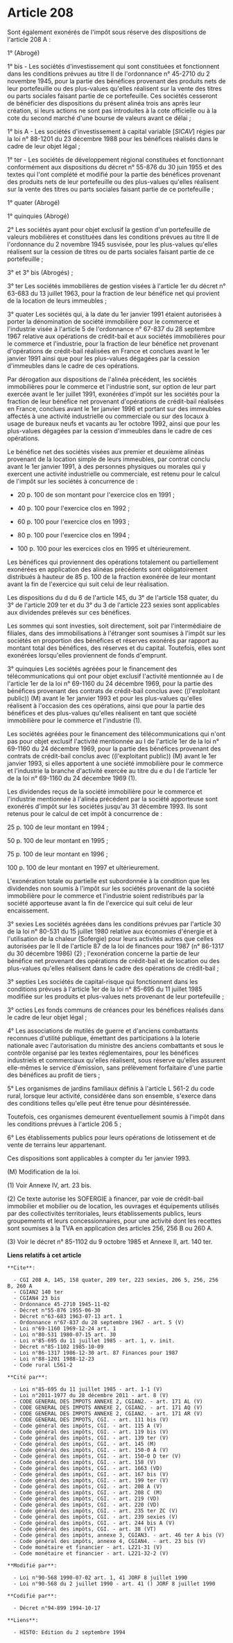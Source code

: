 # Article 208

Sont également exonérés de l'impôt sous réserve des dispositions de l'article 208 A :

1° (Abrogé)

1° bis - Les sociétés d'investissement qui sont constituées et fonctionnent dans les conditions prévues au titre II de
l'ordonnance n° 45-2710 du 2 novembre 1945, pour la partie des bénéfices provenant des produits nets de leur portefeuille ou
des plus-values qu'elles réalisent sur la vente des titres ou parts sociales faisant partie de ce portefeuille. Ces sociétés
cesseront de bénéficier des dispositions du présent alinéa trois ans après leur création, si leurs actions ne sont pas
introduites à la cote officielle ou à la cote du second marché d'une bourse de valeurs avant ce délai ;

1° bis A - Les sociétés d'investissement à capital variable [*SICAV*] régies par la loi n° 88-1201 du 23 décembre 1988 pour
les bénéfices réalisés dans le cadre de leur objet légal ;

1° ter - Les sociétés de développement régional constituées et fonctionnant conformément aux dispositions du décret n° 55-876
du 30 juin 1955 et des textes qui l'ont complété et modifié pour la partie des bénéfices provenant des produits nets de leur
portefeuille ou des plus-values qu'elles réalisent sur la vente des titres ou parts sociales faisant partie de ce
portefeuille ;

1° quater (Abrogé)

1° quinquies (Abrogé)

2° Les sociétés ayant pour objet exclusif la gestion d'un portefeuille de valeurs mobilières et constituées dans les
conditions prévues au titre II de l'ordonnance du 2 novembre 1945 susvisée, pour les plus-values qu'elles réalisent sur la
cession de titres ou de parts sociales faisant partie de ce portefeuille ;

3° et 3° bis (Abrogés) ;

3° ter Les sociétés immobilières de gestion visées à l'article 1er du décret n° 63-683 du 13 juillet 1963, pour la fraction
de leur bénéfice net qui provient de la location de leurs immeubles ;

3° quater Les sociétés qui, à la date du 1er janvier 1991 étaient autorisées à porter la dénomination de société immobilière
pour le commerce et l'industrie visée à l'article 5 de l'ordonnance n° 67-837 du 28 septembre 1967 relative aux opérations de
crédit-bail et aux sociétés immobilières pour le commerce et l'industrie, pour la fraction de leur bénéfice net provenant
d'opérations de crédit-bail réalisées en France et conclues avant le 1er janvier 1991 ainsi que pour les plus-values dégagées
par la cession d'immeubles dans le cadre de ces opérations.

Par dérogation aux dispositions de l'alinéa précédent, les sociétés immobilières pour le commerce et l'industrie sont, sur
option de leur part exercée avant le 1er juillet 1991, exonérées d'impôt sur les sociétés pour la fraction de leur bénéfice
net provenant d'opérations de crédit-bail réalisées en France, conclues avant le 1er janvier 1996 et portant sur des
immeubles affectés à une activité industrielle ou commerciale ou sur des locaux à usage de bureaux neufs et vacants au 1er
octobre 1992, ainsi que pour les plus-values dégagées par la cession d'immeubles dans le cadre de ces opérations.

Le bénéfice net des sociétés visées aux premier et deuxième alinéas provenant de la location simple de leurs immeubles, par
contrat conclu avant le 1er janvier 1991, à des personnes physiques ou morales qui y exercent une activité industrielle ou
commerciale, est retenu pour le calcul de l'impôt sur les sociétés à concurrence de :

- 20 p. 100 de son montant pour l'exercice clos en 1991 ;

- 40 p. 100 pour l'exercice clos en 1992 ;

- 60 p. 100 pour l'exercice clos en 1993 ;

- 80 p. 100 pour l'exercice clos en 1994 ;

- 100 p. 100 pour les exercices clos en 1995 et ultérieurement.

Les bénéfices qui proviennent des opérations totalement ou partiellement exonérées en application des alinéas précédents sont
obligatoirement distribués à hauteur de 85 p. 100 de la fraction exonérée de leur montant avant la fin de l'exercice qui suit
celui de leur réalisation.

Les dispositions du d du 6 de l'article 145, du 3° de l'article 158 quater, du 3° de l'article 209 ter et du 3° du 3 de
l'article 223 sexies sont applicables aux dividendes prélevés sur ces bénéfices.

Les sommes qui sont investies, soit directement, soit par l'intermédiaire de filiales, dans des immobilisations à l'étranger
sont soumises à l'impôt sur les sociétés en proportion des bénéfices et réserves exonérés par rapport au montant total des
bénéfices, des réserves et du capital. Toutefois, elles sont exonérées lorsqu'elles proviennent de fonds d'emprunt.

3° quinquies Les sociétés agréées pour le financement des télécommunications qui ont pour objet exclusif l'activité
mentionnée au I de l'article 1er de la loi n° 69-1160 du 24 décembre 1969, pour la partie des bénéfices provenant des
contrats de crédit-bail conclus avec ((l'exploitant public)) (M) avant le 1er janvier 1993 et pour les plus-values qu'elles
réalisent à l'occasion des ces opérations, ainsi que pour la partie des bénéfices et des plus-values qu'elles réalisent en
tant que société immobilière pour le commerce et l'industrie (1).

Les sociétés agréées pour le financement des télécommunications qui n'ont pas pour objet exclusif l'activité mentionnée au I
de l'article 1er de la loi n° 69-1160 du 24 décembre 1969, pour la partie des bénéfices provenant des contrats de crédit-bail
conclus avec ((l'exploitant public)) (M) avant le 1er janvier 1993, si elles apportent à une société immobilière pour le
commerce et l'industrie la branche d'activité exercée au titre du e du I de l'article 1er de la loi n° 69-1160 du 24 décembre
1969 (1).

Les dividendes reçus de la société immobilière pour le commerce et l'industrie mentionnée à l'alinéa précédent par la société
apporteuse sont exonérés d'impôt sur les sociétés jusqu'au 31 décembre 1993. Ils sont retenus pour le calcul de cet impôt à
concurrence de :

25 p. 100 de leur montant en 1994 ;

50 p. 100 de leur montant en 1995 ;

75 p. 100 de leur montant en 1996 ;

100 p. 100 de leur montant en 1997 et ultérieurement.

L'exonération totale ou partielle est subordonnée à la condition que les dividendes non soumis à l'impôt sur les sociétés
provenant de la société immobilière pour le commerce et l'industrie soient redistribués par la société apporteuse avant la
fin de l'exercice qui suit celui de leur encaissement.

3° sexies Les sociétés agréées dans les conditions prévues par l'article 30 de la loi n° 80-531 du 15 juillet 1980 relative
aux économies d'énergie et à l'utilisation de la chaleur (Sofergie) pour leurs activités autres que celles autorisées par le
II de l'article 87 de la loi de finances pour 1987 (n° 86-1317 du 30 décembre 1986) (2) ; l'exonération concerne la partie de
leur bénéfice net provenant des opérations de crédit-bail et de location ou des plus-values qu'elles réalisent dans le cadre
des opérations de crédit-bail ;

3° septies Les sociétés de capital-risque qui fonctionnent dans les conditions prévues à l'article 1er de la loi n° 85-695 du
11 juillet 1985 modifiée sur les produits et plus-values nets provenant de leur portefeuille ;

3° octies Les fonds communs de créances pour les bénéfices réalisés dans le cadre de leur objet légal ;

4° Les associations de mutilés de guerre et d'anciens combattants reconnues d'utilité publique, émettant des participations à
la loterie nationale avec l'autorisation du ministre des anciens combattants et sous le contrôle organisé par les textes
réglementaires, pour les bénéfices industriels et commerciaux qu'elles réalisent, sous réserve qu'elles assurent elle-mêmes
le service d'émission, sans prélèvement forfaitaire d'une partie des bénéfices au profit de tiers ;

5° Les organismes de jardins familiaux définis à l'article L 561-2 du code rural, lorsque leur activité, considérée dans son
ensemble, s'exerce dans des conditions telles qu'elle peut être tenue pour désintéressée.

Toutefois, ces organismes demeurent éventuellement soumis à l'impôt dans les conditions prévues à l'article 206 5 ;

6° Les établissements publics pour leurs opérations de lotissement et de vente de terrains leur appartenant.

Ces dispositions sont applicables à compter du 1er janvier 1993.

(M) Modification de la loi.

(1) Voir Annexe IV, art. 23 bis.

(2) Ce texte autorise les SOFERGIE à financer, par voie de crédit-bail immobilier et mobilier ou de location, les ouvrages et
équipements utilisés par des collectivités territoriales, leurs établissements publics, leurs groupements et leurs
concessionnaires, pour une activité dont les recettes sont soumises à la TVA en application des articles 256, 256 B ou 260 A.

(3) Voir le décret n° 85-1102 du 9 octobre 1985 et Annexe II, art. 140 ter.

**Liens relatifs à cet article**

	**Cite**:

	  - CGI 208 A, 145, 158 quater, 209 ter, 223 sexies, 206 5, 256, 256 B, 260 A
	  - CGIAN2 140 ter
	  - CGIAN4 23 bis
	  - Ordonnance 45-2710 1945-11-02
	  - Décret n°55-876 1955-06-30
	  - Décret n°63-683 1963-07-13 art. 1
	  - Ordonnance n°67-837 du 28 septembre 1967 - art. 5 (V)
	  - Loi n°69-1160 1969-12-24 art. 1
	  - Loi n°80-531 1980-07-15 art. 30
	  - Loi n°85-695 du 11 juillet 1985 - art. 1, v. init.
	  - Décret n°85-1102 1985-10-09
	  - Loi n°86-1317 1986-12-30 art. 87 Finances pour 1987
	  - Loi n°88-1201 1988-12-23
	  - Code rural L561-2

	**Cité par**:

	  - Loi n°85-695 du 11 juillet 1985 - art. 1-1 (V)
	  - Loi n°2011-1977 du 28 décembre 2011 - art. 8 (V)
	  - CODE GENERAL DES IMPOTS ANNEXE 2, CGIAN2. - art. 171 AL (V)
	  - CODE GENERAL DES IMPOTS ANNEXE 2, CGIAN2. - art. 171 AQ (V)
	  - CODE GENERAL DES IMPOTS ANNEXE 2, CGIAN2. - art. 171 AR (V)
	  - CODE GENERAL DES IMPOTS, CGI. - art. 111 bis (V)
	  - Code général des impôts, CGI. - art. 115 A (V)
	  - Code général des impôts, CGI. - art. 119 bis (V)
	  - Code général des impôts, CGI. - art. 139 ter (V)
	  - Code général des impôts, CGI. - art. 145 (M)
	  - Code général des impôts, CGI. - art. 150-0 A (V)
	  - Code général des impôts, CGI. - art. 150-0 D ter (V)
	  - Code général des impôts, CGI. - art. 158 (V)
	  - Code général des impôts, CGI. - art. 1663 (VD)
	  - Code général des impôts, CGI. - art. 167 bis (V)
	  - Code général des impôts, CGI. - art. 199 ter (V)
	  - Code général des impôts, CGI. - art. 208 A (V)
	  - Code général des impôts, CGI. - art. 208 C (M)
	  - Code général des impôts, CGI. - art. 219 (VD)
	  - Code général des impôts, CGI. - art. 220 (VD)
	  - Code général des impôts, CGI. - art. 235 ter ZC (V)
	  - Code général des impôts, CGI. - art. 239 sexies (V)
	  - Code général des impôts, CGI. - art. 244 bis A (V)
	  - Code général des impôts, CGI. - art. 38 (VT)
	  - Code général des impôts, annexe 3, CGIAN3. - art. 46 ter A bis (V)
	  - Code général des impôts, annexe 4, CGIAN4. - art. 23 bis (V)
	  - Code monétaire et financier - art. L221-31 (V)
	  - Code monétaire et financier - art. L221-32-2 (V)

	**Modifié par**:

	  - Loi n°90-568 1990-07-02 art. 1, 41 JORF 8 juillet 1990
	  - Loi n°90-568 du 2 juillet 1990 - art. 41 () JORF 8 juillet 1990

	**Codifié par**:

	  - Décret n°94-899 1994-10-17

	**Liens**:

	  - HISTO: Edition du 2 septembre 1994
